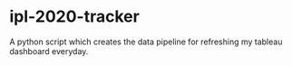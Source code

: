# ipl-2020-tracker
A python script which creates the data pipeline for refreshing my tableau dashboard everyday.  
